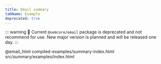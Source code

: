 ```yaml
---
title: Email summary
tabName: Example
deprecated: true
---
```


::: warning
:rotating_light: Current `@semcore/email` package is deprecated and not recommend for use. New major version is planned and will be released one day.
:::

@email_html compiled-examples/summary-index.html src/summary/examples/index.html
